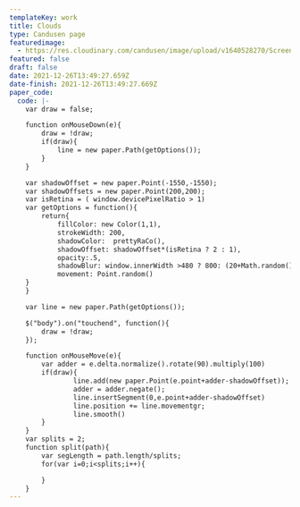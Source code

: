 ```yaml
---
templateKey: work
title: Clouds
type: Candusen page
featuredimage:
  - https://res.cloudinary.com/candusen/image/upload/v1640528270/Screen_Shot_2021-12-26_at_8.52.42_AM_r0v3ux.png
featured: false
draft: false
date: 2021-12-26T13:49:27.659Z
date-finish: 2021-12-26T13:49:27.669Z
paper_code:
  code: |-
    var draw = false;

    function onMouseDown(e){
    	draw = !draw;
    	if(draw){
    		line = new paper.Path(getOptions());
    	}
    }

    var shadowOffset = new paper.Point(-1550,-1550);
    var shadowOffsets = new paper.Point(200,200);
    var isRetina = ( window.devicePixelRatio > 1)
    var getOptions = function(){
    	return{
    		fillColor: new Color(1,1),
    		strokeWidth: 200,
    		shadowColor:  prettyRaCo(),
    		shadowOffset: shadowOffset*(isRetina ? 2 : 1),
    		opacity:.5,
    		shadowBlur: window.innerWidth >480 ? 800: (20+Math.random()*10),
    		movement: Point.random()
    }
    }

    var line = new paper.Path(getOptions());

    $("body").on("touchend", function(){
    	draw = !draw;
    });

    function onMouseMove(e){
    	var adder = e.delta.normalize().rotate(90).multiply(100)
    	if(draw){
    			line.add(new paper.Point(e.point+adder-shadowOffset));
    			adder = adder.negate();
    			line.insertSegment(0,e.point+adder-shadowOffset)
    			line.position += line.movementgr;
    			line.smooth()
    	}
    }
    var splits = 2;
    function split(path){
    	var segLength = path.length/splits;
    	for(var i=0;i<splits;i++){

    	}
    }
---
```

